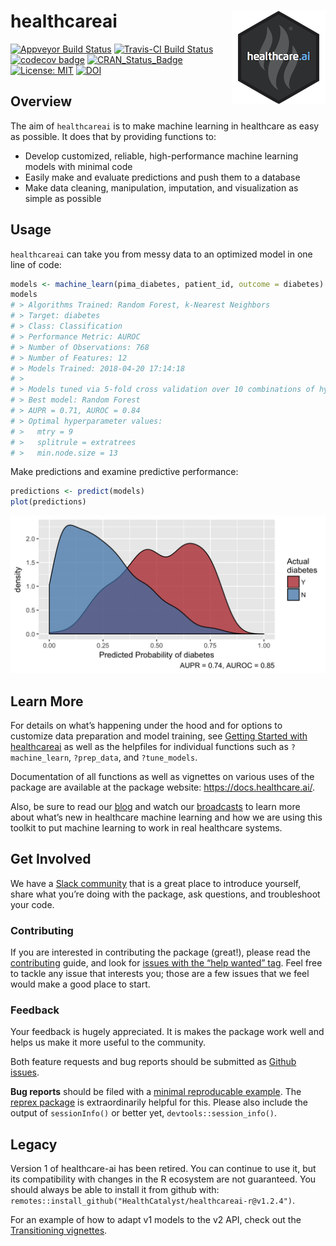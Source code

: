
<!-- README.md is generated from README.Rmd. Please edit the .Rmd and knit it to generate the .md. -->

# healthcareai <img src="man/figures/logo.png" align="right" />

[![Appveyor Build
Status](https://ci.appveyor.com/api/projects/status/0xrpe233o9a16l4l/branch/master?svg=true)](https://ci.appveyor.com/project/CatalystAdmin/healthcareai-r/)
[![Travis-CI Build
Status](https://travis-ci.org/HealthCatalyst/healthcareai-r.svg?branch=master)](https://travis-ci.org/HealthCatalyst/healthcareai-r)
[![codecov
badge](https://codecov.io/gh/HealthCatalyst/healthcareai-r/branch/master/graph/badge.svg)](https://codecov.io/gh/HealthCatalyst/healthcareai-r)
[![CRAN\_Status\_Badge](https://www.r-pkg.org/badges/version-last-release/healthcareai)](https://cran.r-project.org/package=healthcareai)
[![License:
MIT](https://img.shields.io/badge/License-MIT-blue.svg)](https://github.com/HealthCatalystSLC/healthcareai-r/blob/master/LICENSE)
[![DOI](https://zenodo.org/badge/DOI/10.5281/zenodo.999334.svg)](https://doi.org/10.5281/zenodo.999334)

## Overview

The aim of `healthcareai` is to make machine learning in healthcare as
easy as possible. It does that by providing functions to:

  - Develop customized, reliable, high-performance machine learning
    models with minimal code
  - Easily make and evaluate predictions and push them to a database
  - Make data cleaning, manipulation, imputation, and visualization as
    simple as possible

## Usage

`healthcareai` can take you from messy data to an optimized model in one
line of code:

``` r
models <- machine_learn(pima_diabetes, patient_id, outcome = diabetes)
models
# > Algorithms Trained: Random Forest, k-Nearest Neighbors
# > Target: diabetes
# > Class: Classification
# > Performance Metric: AUROC
# > Number of Observations: 768
# > Number of Features: 12
# > Models Trained: 2018-04-20 17:14:18 
# > 
# > Models tuned via 5-fold cross validation over 10 combinations of hyperparameter values.
# > Best model: Random Forest
# > AUPR = 0.71, AUROC = 0.84
# > Optimal hyperparameter values:
# >   mtry = 9
# >   splitrule = extratrees
# >   min.node.size = 13
```

Make predictions and examine predictive performance:

``` r
predictions <- predict(models)
plot(predictions)
```

![](man/figures/README-plot_predictions-1.png)<!-- -->

## Learn More

For details on what’s happening under the hood and for options to
customize data preparation and model training, see [Getting Started with
healthcareai](https://docs.healthcare.ai/articles/site_only/healthcareai.html)
as well as the helpfiles for individual functions such as
`?machine_learn`, `?prep_data`, and `?tune_models`.

Documentation of all functions as well as vignettes on various uses of
the package are available at the package website:
<https://docs.healthcare.ai/>.

Also, be sure to read our [blog](http://healthcare.ai/blog/) and watch
our
[broadcasts](https://www.youtube.com/channel/UCGZUobs_x712KbcL6RSzfnQ)
to learn more about what’s new in healthcare machine learning and how we
are using this toolkit to put machine learning to work in real
healthcare systems.

## Get Involved

We have a [Slack community](https://healthcare-ai.slack.com/) that is a
great place to introduce yourself, share what you’re doing with the
package, ask questions, and troubleshoot your code.

### Contributing

If you are interested in contributing the package (great\!), please read
the
[contributing](https://github.com/HealthCatalyst/healthcareai-r/blob/master/CONTRIBUTING.md)
guide, and look for [issues with the “help wanted”
tag](https://github.com/HealthCatalyst/healthcareai-r/labels/help%20wanted).
Feel free to tackle any issue that interests you; those are a few issues
that we feel would make a good place to start.

### Feedback

Your feedback is hugely appreciated. It is makes the package work well
and helps us make it more useful to the community.

Both feature requests and bug reports should be submitted as [Github
issues](https://github.com/HealthCatalyst/healthcareai-r/issues/new).

**Bug reports** should be filed with a [minimal reproducable
example](https://gist.github.com/hadley/270442). The [reprex
package](https://github.com/tidyverse/reprex) is extraordinarily helpful
for this. Please also include the output of `sessionInfo()` or better
yet, `devtools::session_info()`.

## Legacy

Version 1 of healthcare-ai has been retired. You can continue to use it,
but its compatibility with changes in the R ecosystem are not
guaranteed. You should always be able to install it from github with:
`remotes::install_github("HealthCatalyst/healthcareai-r@v1.2.4")`.

For an example of how to adapt v1 models to the v2 API, check out the
[Transitioning
vignettes](https://docs.healthcare.ai/articles/site_only/transitioning.html).
